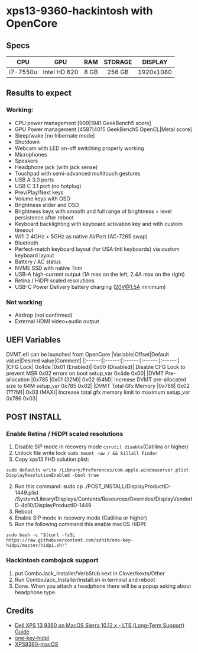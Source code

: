 # xps13-9360-hackintosh with OpenCore

## Specs
|    CPU   |   GPU        |  RAM  | STORAGE |    DISPLAY    |
|:--------:|:------------:|:-----:|:-------:|:-------------:|
| i7-7550u | Intel HD 620 | 8 GB  |  256 GB |   1920x1080   |

## Results to expect
### Working:
- CPU power management [909|1941 GeekBench5 score]
- GPU Power management [4587|4015 GeekBench5 OpenCL|Metal score]
- Sleep/wake [no hibernate mode]
- Shutdown
- Webcam with LED on-off switching properly working
- Microphones
- Speakers
- Headphone jack (with jack sense)
- Touchpad with semi-advanced multitouch gestures
- USB A 3.0 ports
- USB C 3.1 port (no hotplug)
- Prev/Play/Next keys
- Volume keys with OSD
- Brightness slider and OSD
- Brightness keys with smooth and full range of brightness + level persistence after reboot
- Keyboard backlighting with keyboard activation key and with custom timeout
- Wifi 2.4GHz + 5GHz as native AirPort (AC-7265 swap)
- Bluetooth
- Perfect-match keyboard layout (for USA-Intl keyboards) via custom keyboard layout
- Battery / AC status
- NVME SSD with native Trim
- USB-A high-current output (1A max on the left, 2.4A max on the right)
- Retina / HiDPI scaled resolutions
- USB-C Power Delivery battery charging (20V@1.5A minimum)

### Not working
- Airdrop (not confirmed)
- External HDMI video+audio output

## UEFI Variables
DVMT.efi can be launched from OpenCore
|Variable|Offset|Default value|Desired value|Comment|
|:------:|:------:|:------:|:------:|:------:|
|CFG Lock|	0x4de	|0x01 (Enabled)|	0x00 (Disabled)|	Disable CFG Lock to prevent MSR 0x02 errors on boot setup_var 0x4de 0x00|
|DVMT Pre-allocation	|0x785	|0x01 (32M)|	0x02 (64M)|	Increase DVMT pre-allocated size to 64M setup_var 0x785 0x02|
|DVMT Total Gfx Memory	|0x786|	0x02 (???M)|	0x03 (MAX)|	Increase total gfx memory limit to maximum setup_var 0x786 0x03|


## POST INSTALL
### Enable Retina / HiDPI scaled resolutions
1. Disable SIP mode in recovery mode `csrutil disable`(Catilina or higher)
2. Unlock file write lock `sudo mount -uw / && killall Finder`
3. Copy xps13 FHD solution plist: 
```
sudo defaults write /Library/Preferences/com.apple.windowserver.plist DisplayResolutionEnabled -bool true
```
2. Run this command: sudo cp ./POST_INSTALL/DisplayProductID-1449.plist /System/Library/Displays/Contents/Resources/Overrides/DisplayVendorID-4d10/DisplayProductID-1449
3. Reboot
4. Enable SIP mode in recovery mode (Catilina or higher)
5. Run the following command this enable macOS HiDPI: 
```
sudo bash -c "$(curl -fsSL https://raw.githubusercontent.com/xzhih/one-key-hidpi/master/hidpi.sh)"
```
### Hackintosh combojack support
1. put ComboJack_Installer/VerbStub.kext in Clover/kexts/Other
2. Run ComboJack_Installer/install.sh in terminal and reboot
3. Done. When you attach a headphone there will be a popup asking about headphone type.

## Credits
- [Dell XPS 13 9360 on MacOS Sierra 10.12.x - LTS (Long-Term Support) Guide](https://www.tonymacx86.com/threads/guide-dell-xps-13-9360-on-macos-sierra-10-12-x-lts-long-term-support-guide.213141/)
- [one-key-hidpi](https://github.com/xzhih/one-key-hidpi)
- [XPS9360-macOS](https://github.com/the-darkvoid/XPS9360-macOS)
